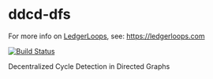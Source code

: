 # ddcd-dfs

For more info on [LedgerLoops](https://ledgerloops.com), see: https://ledgerloops.com

[![Build Status](https://img.shields.io/travis/ledgerloops/ddcd-dfs.svg?style=flat)](http://travis-ci.org/ledgerloops/ddcd-dfs)

Decentralized Cycle Detection in Directed Graphs
